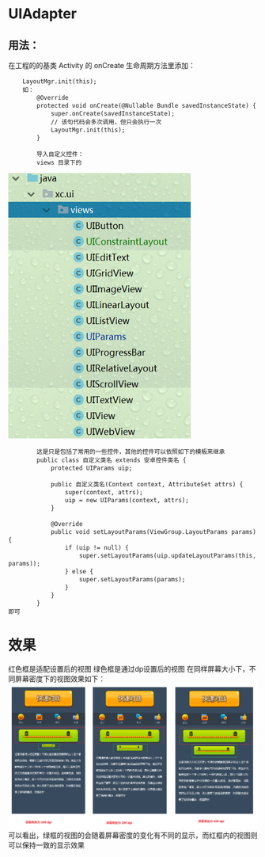 # UIAdapter

## 用法：
在工程的的基类 Activity 的 onCreate 生命周期方法里添加：
``````
    LayoutMgr.init(this);
    如：
        @Override
        protected void onCreate(@Nullable Bundle savedInstanceState) {
            super.onCreate(savedInstanceState);
            // 该句代码会多次调用，但只会执行一次
            LayoutMgr.init(this);
        }

        导入自定义控件：
        views 目录下的 
``````
   ![](https://github.com/liangxichao/UIAdapter/blob/master/art/views.PNG)
``````
        这是只是包括了常用的一些控件，其他的控件可以依照如下的模板来继承
        public class 自定义类名 extends 安卓控件类名 {
            protected UIParams uip;

            public 自定义类名(Context context, AttributeSet attrs) {
                super(context, attrs);
                uip = new UIParams(context, attrs);
            }

            @Override
            public void setLayoutParams(ViewGroup.LayoutParams params) {
                if (uip != null) {
                    super.setLayoutParams(uip.updateLayoutParams(this, params));
                } else {
                    super.setLayoutParams(params);
                }
            }
        }
即可
``````
      
# 效果 #
红色框是适配设置后的视图
绿色框是通过dp设置后的视图
在同样屏幕大小下，不同屏幕密度下的视图效果如下：
![](https://github.com/liangxichao/UIAdapter/blob/master/art/example.PNG)
可以看出，绿框的视图的会随着屏幕密度的变化有不同的显示，而红框内的视图则可以保持一致的显示效果